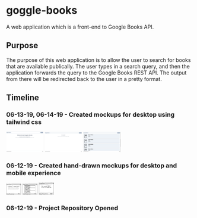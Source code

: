 # goggle-books
A web application which is a front-end to Google Books API.

## Purpose
The purpose of this web application is to allow the user to search for books that are available publically.
The user types in a search query, and then the application forwards the query to the Google Books REST API.
The output from there will be redirected back to the user in a pretty format.

## Timeline


### 06-13-19, 06-14-19 - Created mockups for desktop using tailwind css

<img src="notes+mockups/dt-mk-wel.png" width=100px />
<img src="notes+mockups/dt-mk-nr.png" width=100px />

<img src="notes+mockups/dt-mk-l.png" width=100px />


### 06-12-19 - Created hand-drawn mockups for desktop and mobile experience

<img src="notes+mockups/dt-dr-wel.png" width="40px" />
<img src="notes+mockups/dt-dr-l.png" width="40px" />
<img src="notes+mockups/dt-dr-nr.png" width="40px" />

### 06-12-19 - Project Repository Opened
